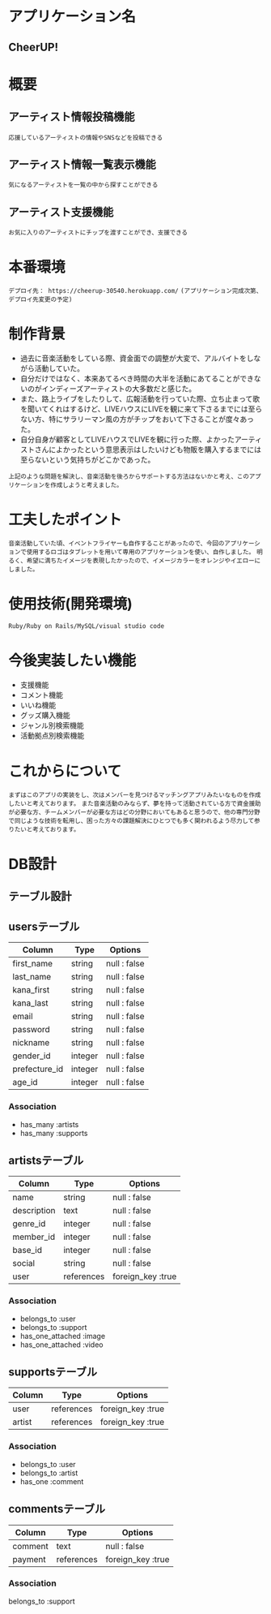 # アプリケーション名
##   CheerUP!

# 概要
## アーティスト情報投稿機能
 `応援しているアーティストの情報やSNSなどを投稿できる`
## アーティスト情報一覧表示機能
 `気になるアーティストを一覧の中から探すことができる`
## アーティスト支援機能
 `お気に入りのアーティストにチップを渡すことができ、支援できる`

# 本番環境
  `デプロイ先： https://cheerup-30540.herokuapp.com/`
  `(アプリケーション完成次第、デプロイ先変更の予定)`

# 制作背景
  - 過去に音楽活動をしている際、資金面での調整が大変で、アルバイトをしながら活動していた。
  - 自分だけではなく、本来あてるべき時間の大半を活動にあてることができないのがインディーズアーティストの大多数だと感じた。
  - また、路上ライブをしたりして、広報活動を行っていた際、立ち止まって歌を聞いてくれはするけど、LIVEハウスにLIVEを観に来て下さるまでには至らない方、特にサラリーマン風の方がチップをおいて下さることが度々あった。
  - 自分自身が顧客としてLIVEハウスでLIVEを観に行った際、よかったアーティストさんによかったという意思表示はしたいけども物販を購入するまでには至らないという気持ちがどこかであった。

  `上記のような問題を解決し、音楽活動を後ろからサポートする方法はないかと考え、このアプリケーションを作成しようと考えました。`

# 工夫したポイント
  `音楽活動していた頃、イベントフライヤーも自作することがあったので、今回のアプリケーションで使用するロゴはタブレットを用いて専用のアプリケーションを使い、自作しました。`
  `明るく、希望に満ちたイメージを表現したかったので、イメージカラーをオレンジやイエローにしました。`

# 使用技術(開発環境)
 `Ruby/Ruby on Rails/MySQL/visual studio code`

# 今後実装したい機能
 - 支援機能
 - コメント機能
 - いいね機能
 - グッズ購入機能
 - ジャンル別検索機能
 - 活動拠点別検索機能


# これからについて
 `まずはこのアプリの実装をし、次はメンバーを見つけるマッチングアプリみたいなものを作成したいと考えております。`
 `また音楽活動のみならず、夢を持って活動されている方で資金援助が必要な方、チームメンバーが必要な方はどの分野においてもあると思うので、他の専門分野で同じような技術を転用し、困った方々の課題解決にひとつでも多く関われるよう尽力して参りたいと考えております。`



# DB設計

## テーブル設計
  
## usersテーブル

| Column        | Type    | Options       |
| ------------- | ------- | ------------- |
| first_name    | string  | null : false  |
| last_name     | string  | null : false  |
| kana_first    | string  | null : false  |
| kana_last     | string  | null : false  |
| email         | string  | null : false  |
| password      | string  | null : false  |
| nickname      | string  | null : false  |
| gender_id     | integer | null : false  |
| prefecture_id | integer | null : false  |
| age_id        | integer | null : false  |


  ### Association

  - has_many  :artists
  - has_many  :supports


  ## artistsテーブル

| Column        | Type       | Options          |
| ------------- | ---------- | ---------------- |
| name          | string     | null : false     |
| description   | text       | null : false     |
| genre_id      | integer    | null : false     |
| member_id     | integer    | null : false     |
| base_id       | integer    | null : false     |
| social        | string     | null : false     |
| user          | references | foreign_key :true|

  ### Association

  - belongs_to        :user
  - belongs_to        :support
  - has_one_attached  :image
  - has_one_attached  :video


  ## supportsテーブル

| Column               | Type       | Options          |
| -------------------- | ---------- | ---------------- |
| user                 | references | foreign_key :true|
| artist               | references | foreign_key :true|

  ### Association

  - belongs_to :user
  - belongs_to :artist
  - has_one    :comment


  ## commentsテーブル

| Column               | Type       | Options          |
| -------------------- | ---------- | -----------------|
| comment              | text       | null : false     |
| payment              | references | foreign_key :true|

  ### Association

  belongs_to   :support




